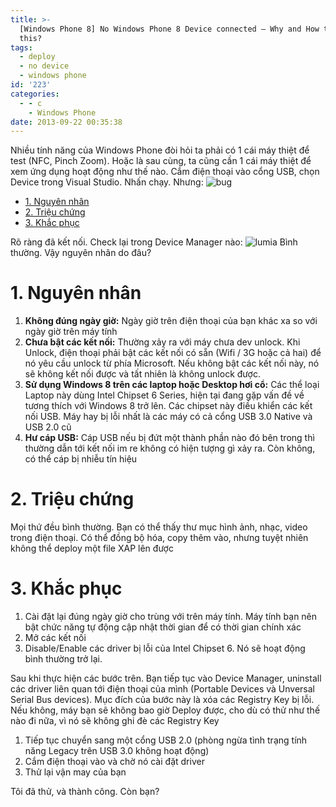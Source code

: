 ```yaml
---
title: >-
  [Windows Phone 8] No Windows Phone 8 Device connected – Why and How to fix
  this?
tags:
  - deploy
  - no device
  - windows phone
id: '223'
categories:
  - - c
    - Windows Phone
date: 2013-09-22 00:35:38
---
```


Nhiều tính năng của Windows Phone đòi hỏi ta phải có 1 cái máy thiệt để test (NFC, Pinch Zoom). Hoặc là sau cùng, ta cũng cần 1 cái máy thiệt để xem ứng dụng hoạt động như thế nào. Cắm điện thoại vào cổng USB, chọn Device trong Visual Studio. Nhấn chạy. Nhưng: ![bug](http://www.f5debug.net/image.axd?picture=image_620.png)
<!-- more -->
*   [1\. Nguyên nhân](#1-nguyên-nhân)
*   [2\. Triệu chứng](#2-triệu-chứng)
*   [3\. Khắc phục](#3-khắc-phục)

Rõ ràng đã kết nối. Check lại trong Device Manager nào: ![lumia](http://farm4.staticflickr.com/3711/9867408893_b658aee6fb_o.png) Bình thường. Vậy nguyên nhân do đâu?

# 1\. Nguyên nhân

1.  **Không đúng ngày giờ:** Ngày giờ trên điện thoại của bạn khác xa so với ngày giờ trên máy tính
2.  **Chưa bật các kết nối:** Thường xảy ra với máy chưa dev unlock. Khi Unlock, điện thoại phải bật các kết nối có sẵn (Wifi / 3G hoặc cả hai) để nó yêu cầu unlock từ phía Microsoft. Nếu không bật các kết nối này, nó sẽ không kết nối được và tất nhiên là không unlock được.
3.  **Sử dụng Windows 8 trên các laptop hoặc Desktop hơi cổ:** Các thể loại Laptop này dùng Intel Chipset 6 Series, hiện tại đang gặp vấn đề về tương thích với Windows 8 trở lên. Các chipset này điều khiển các kết nối USB. Máy hay bị lỗi nhất là các máy có cả cổng USB 3.0 Native và USB 2.0 cũ
4.  **Hư cáp USB:** Cáp USB nếu bị đứt một thành phần nào đó bên trong thì thường dẫn tới kết nối im re không có hiện tượng gì xảy ra. Còn không, có thể cáp bị nhiễu tín hiệu

# 2\. Triệu chứng

Mọi thứ đều bình thường. Bạn có thể thấy thư mục hình ảnh, nhạc, video trong điện thoại. Có thể đồng bộ hóa, copy thêm vào, nhưng tuyệt nhiên không thể deploy một file XAP lên được

# 3\. Khắc phục

1.  Cài đặt lại đúng ngày giờ cho trùng với trên máy tính. Máy tính bạn nên bật chức năng tự động cập nhật thời gian để có thời gian chính xác
2.  Mở các kết nối
3.  Disable/Enable các driver bị lỗi của Intel Chipset 6. Nó sẽ hoạt động bình thường trở lại.

Sau khi thực hiện các bước trên. Bạn tiếp tục vào Device Manager, uninstall các driver liên quan tới điện thoại của mình (Portable Devices và Unversal Serial Bus devices). Mục đích của bước này là xóa các Registry Key bị lỗi. Nếu không, máy bạn sẽ không bao giờ Deploy được, cho dù có thử như thế nào đi nữa, vì nó sẽ không ghi đè các Registry Key

1.  Tiếp tục chuyển sang một cổng USB 2.0 (phòng ngừa tình trạng tính năng Legacy trên USB 3.0 không hoạt động)
2.  Cắm điện thoại vào và chờ nó cài đặt driver
3.  Thử lại vận may của bạn

Tôi đã thử, và thành công. Còn bạn?